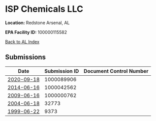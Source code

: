 # ISP Chemicals LLC

**Location:** Redstone Arsenal, AL

**EPA Facility ID:** 100000115582

[Back to AL Index](../../index.md)

## Submissions

| Date | Submission ID | Document Control Number |
|------|--------------|-------------------------|
| [2020-09-18](submissions/1000089906.md) | 1000089906 |  |
| [2014-06-16](submissions/1000042562.md) | 1000042562 |  |
| [2009-06-16](submissions/1000000762.md) | 1000000762 |  |
| [2004-06-18](submissions/32773.md) | 32773 |  |
| [1999-06-22](submissions/9373.md) | 9373 |  |
